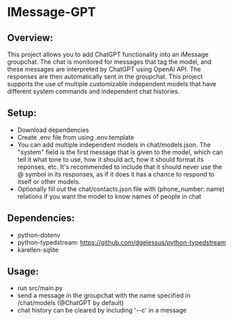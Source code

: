# IMessage-GPT

## Overview:
This project allows you to add ChatGPT functionality into an iMessage groupchat. The chat is monitored for messages that tag the model, and these messages are interpreted by ChatGPT using OpenAI API. The responses are then automatically sent in the groupchat. This project supports the use of multiple customizable independent models that have different system commands and independent chat histories.

## Setup:
* Download dependencies
* Create .env file from using .env.template
* You can add multiple independent models in chat/models.json. The "system" field is the first message that is given to the model, which can tell it what tone to use, how it should act, how it should format its reponses, etc. It's recommended to include that it should never use the @ symbol in its responses, as if it does it has a chance to respond to itself or other models.
* Optionally fill out the chat/contacts.json file with (phone_number: name) relations if you want the model to know names of people in chat

## Dependencies: 
* python-dotenv
* python-typedstream: https://github.com/dgelessus/python-typedstream
* karellen-sqlite

## Usage:
* run src/main.py
* send a message in the groupchat with the name specified in /chat/models (@ChatGPT by default)
* chat history can be cleared by including '--c' in a message